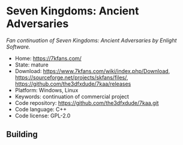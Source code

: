 # Seven Kingdoms: Ancient Adversaries

_Fan continuation of Seven Kingdoms: Ancient Adversaries by Enlight Software._

- Home: https://7kfans.com/
- State: mature 
- Download: https://www.7kfans.com/wiki/index.php/Download, https://sourceforge.net/projects/skfans/files/, https://github.com/the3dfxdude/7kaa/releases
- Platform: Windows, Linux
- Keywords: continuation of commercial project
- Code repository: https://github.com/the3dfxdude/7kaa.git
- Code language: C++
- Code license: GPL-2.0

## Building

